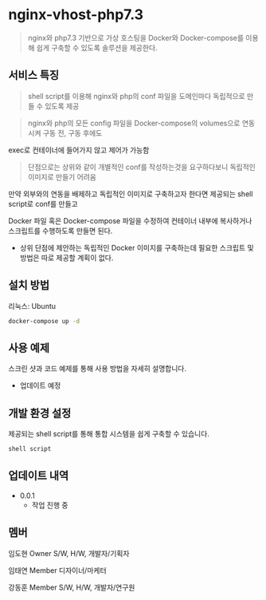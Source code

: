 # nginx-vhost-php7.3
> nginx와 php7.3 기반으로 가상 호스팅을 Docker와 Docker-compose를 이용해 쉽게 구축할 수 있도록 솔루션을 제공한다.

## 서비스 특징

> shell script를 이용해 nginx와 php의 conf 파일을 도메인마다 독립적으로 만들 수 있도록 제공

> nginx와 php의 모든 config 파일을 Docker-compose의 volumes으로 연동시켜 구동 전, 구동 후에도 

  exec로 컨테이너에 들어가지 않고 제어가 가능함
  
> 단점으로는 상위와 같이 개별적인 conf를 작성하는것을 요구하다보니 독립적인 이미지로 만들기 어려움

  만약 외부와의 연동을 배제하고 독립적인 이미지로 구축하고자 한다면 제공되는 shell script로 conf를 만들고
  
  Docker 파일 혹은 Docker-compose 파일을 수정하여 컨테이너 내부에 복사하거나 스크립트를 수행하도록 만들면 된다.
  
  * 상위 단점에 제안하는 독립적인 Docker 이미지를 구축하는데 필요한 스크립트 및 방법은 따로 제공할 계획이 없다.


## 설치 방법

리눅스: Ubuntu

```sh
docker-compose up -d
```

## 사용 예제

스크린 샷과 코드 예제를 통해 사용 방법을 자세히 설명합니다.
- 업데이트 예정

## 개발 환경 설정

제공되는 shell script를 통해 
통합 시스템을 쉽게 구축할 수 있습니다.

```sh
shell script
```

## 업데이트 내역

* 0.0.1
    * 작업 진행 중

## 멤버

임도현 Owner S/W, H/W, 개발자/기획자

임태연 Member 디자이너/마케터

강동훈 Member S/W, H/W, 개발자/연구원

<!-- Markdown link & img dfn's -->
[npm-image]: https://img.shields.io/npm/v/datadog-metrics.svg?style=flat-square
[npm-url]: https://npmjs.org/package/datadog-metrics
[npm-downloads]: https://img.shields.io/npm/dm/datadog-metrics.svg?style=flat-square
[travis-image]: https://img.shields.io/travis/dbader/node-datadog-metrics/master.svg?style=flat-square
[travis-url]: https://travis-ci.org/dbader/node-datadog-metrics
[wiki]: https://github.com/yourname/yourproject/wiki
